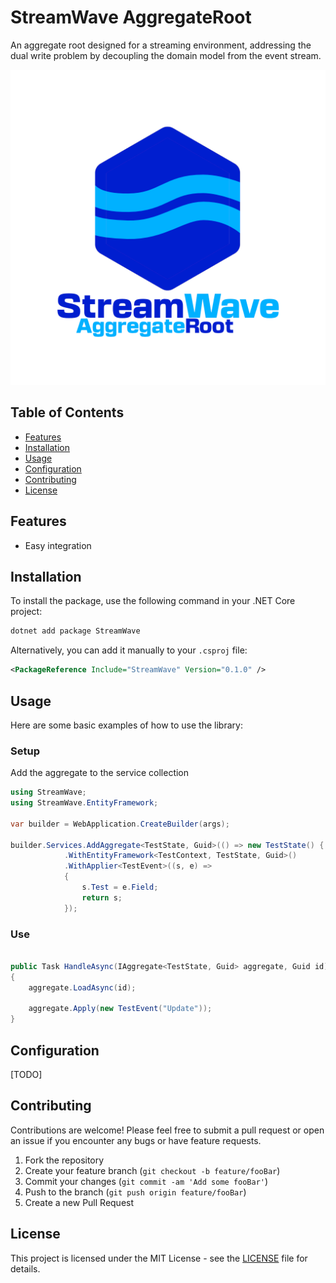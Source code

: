 # StreamWave AggregateRoot

An aggregate root designed for a streaming environment, addressing the dual write problem by decoupling the domain model from the event stream.

![Alt text](/assets/logo.png "logo")

## Table of Contents

- [Features](#features)
- [Installation](#installation)
- [Usage](#usage)
- [Configuration](#configuration)
- [Contributing](#contributing)
- [License](#license)

## Features

- Easy integration

## Installation

To install the package, use the following command in your .NET Core project:

```bash
dotnet add package StreamWave
```

Alternatively, you can add it manually to your `.csproj` file:

```xml
<PackageReference Include="StreamWave" Version="0.1.0" />
```

## Usage

Here are some basic examples of how to use the library:

### Setup

Add the aggregate to the service collection

```csharp
using StreamWave;
using StreamWave.EntityFramework;

var builder = WebApplication.CreateBuilder(args);

builder.Services.AddAggregate<TestState, Guid>(() => new TestState() {  Id = Guid.NewGuid() })
            .WithEntityFramework<TestContext, TestState, Guid>()
            .WithApplier<TestEvent>((s, e) =>
            {
                s.Test = e.Field;
                return s;
            });

```

### Use

```csharp

public Task HandleAsync(IAggregate<TestState, Guid> aggregate, Guid id)
{
    aggregate.LoadAsync(id);

    aggregate.Apply(new TestEvent("Update"));
}


```

## Configuration

[TODO]

## Contributing

Contributions are welcome! Please feel free to submit a pull request or open an issue if you encounter any bugs or have feature requests.

1. Fork the repository
2. Create your feature branch (`git checkout -b feature/fooBar`)
3. Commit your changes (`git commit -am 'Add some fooBar'`)
4. Push to the branch (`git push origin feature/fooBar`)
5. Create a new Pull Request

## License

This project is licensed under the MIT License - see the [LICENSE](LICENSE) file for details.

